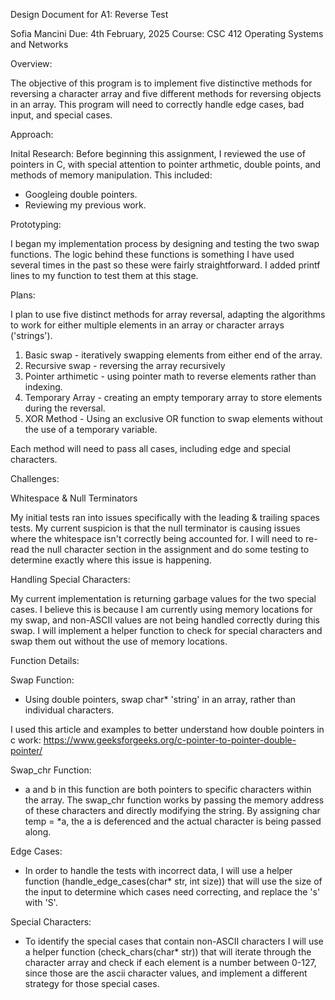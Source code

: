Design Document for A1: Reverse Test

Sofia Mancini
Due: 4th February, 2025
Course: CSC 412 Operating Systems and Networks

Overview:

The objective of this program is to implement five distinctive methods for reversing a character array and five different methods for reversing objects in an array. This program will need to correctly handle edge cases, bad input, and special cases.


Approach:

Inital Research: 
Before beginning this assignment, I reviewed the use of pointers in C, with special attention to pointer arthmetic, double points, and methods of memory manipulation. This included:
- Googleing double pointers.
- Reviewing my previous work.

Prototyping:

I began my implementation process by designing and testing the two swap functions. The logic behind these functions is something I have used several times in the past so these were fairly straightforward. I added printf lines to my function to test them at this stage.

Plans:

I plan to use five distinct methods for array reversal, adapting the algorithms to work for either multiple elements in an array or character arrays ('strings').
1. Basic swap - iteratively swapping elements from either end of the array.
2. Recursive swap - reversing the array recursively
3. Pointer arthimetic - using pointer math to reverse elements rather than indexing.
4. Temporary Array - creating an empty temporary array to store elements during the reversal.
5. XOR Method - Using an exclusive OR function to swap elements without the use of a temporary variable.

Each method will need to pass all cases, including edge and special characters.

Challenges:

Whitespace & Null Terminators

My initial tests ran into issues specifically with the leading & trailing spaces tests. My current suspicion is that the null terminator is causing issues where the whitespace isn't correctly being accounted for. I will need to re-read the null character section in the assignment and do some testing to determine exactly where this issue is happening.

Handling Special Characters:

My current implementation is returning garbage values for the two special cases. I believe this is because I am currently using memory locations for my swap, and non-ASCII values are not being handled correctly during this swap. I will implement a helper function to check for special characters and swap them out without the use of memory locations.

Function Details:

Swap Function:
- Using double pointers, swap char* 'string' in an array, rather than individual characters.

I used this article and examples to better understand how double pointers in c work:
https://www.geeksforgeeks.org/c-pointer-to-pointer-double-pointer/


Swap_chr Function:
- a and b in this function are both pointers to specific characters within the array. The swap_chr function works by passing the memory address of these characters and directly modifying the string. By assigning char temp = *a, the a is deferenced and the actual character is being passed along.

Edge Cases:
- In order to handle the tests with incorrect data, I will use a helper function (handle_edge_cases(char* str, int size)) that will use the size of the input to determine which cases need correcting, and replace the 's' with 'S'.

Special Characters:
- To identify the special cases that contain non-ASCII characters I will use a helper function (check_chars(char* str)) that will iterate through the character array and check if each element is a number between 0-127, since those are the ascii character values, and implement a different strategy for those special cases.